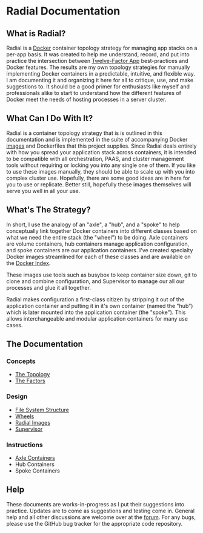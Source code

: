 # Radial Documentation

## What is Radial?

Radial is a [Docker](http://docker.io) container topology strategy for managing
app stacks on a per-app basis. It was created to help me understand, record, and
put into practice the intersection between [Twelve-Factor
App](http://12factor.net) best-practices and Docker features. The results are my
own topology strategies for manually implementing Docker containers in a
predictable, intuitive, and flexible way. I am documenting it and organizing it
here for all to critique, use, and make suggestions to. It should be a good
primer for enthusiasts like myself and professionals alike to start to
understand how the different features of Docker meet the needs of hosting
processes in a server cluster.

## What Can I Do With It?

Radial is a container topology strategy that is is outlined in this
documentation and is implemented in the suite of accompanying Docker
[images](https://index.docker.io/u/radial/) and Dockerfiles that this project
supplies. Since Radial deals entirely with how you spread your application stack
across containers, it is intended to be compatible with all orchestration, PAAS,
and cluster management tools without requiring or locking you into any single
one of them. If you like to use these images manually, they should be able to
scale up with you into complex cluster use. Hopefully, there are some good ideas
are in here for you to use or replicate. Better still, hopefully these images
themselves will serve you well in all your use.

## What's The Strategy?

In short, I use the analogy of an "axle", a "hub", and a "spoke" to help
conceptually link together Docker containers into different classes based on
what we need the entire stack (the "wheel") to be doing. Axle containers are
volume containers, hub containers manage application configuration, and spoke
containers are our application containers. I've created specialty Docker images
streamlined for each of these classes and are available on the [Docker
Index](https://index.docker.io/u/radial). 

These images use tools such as busybox to keep container size down, git to clone
and combine configuration, and Supervisor to manage our all our processes and
glue it all together.

Radial makes configuration a first-class citizen by stripping it out of the
application container and putting it in it's own container (named the "hub")
which is later mounted into the application container (the "spoke"). This allows
interchangeable and modular application containers for many use cases.

## The Documentation

### Concepts

* [The Topology](/concepts/topology.md)
* [The Factors](/concepts/factors.md)

### Design

* [File System Structure](/design/filesystem.md)
* [Wheels](/design/wheels.md)
* [Radial Images](/design/images.md)
* [Supervisor](/design/supervisor.md)

### Instructions

* [Axle Containers](/instructions/axle-containers.md)
* Hub Containers
* Spoke Containers

## Help

These documents are works-in-progress as I put their suggestions into practice.
Updates are to come as suggestions and testing come in.  General help and all
other discussions are welcome over at the
[forum](https://groups.google.com/forum/?pli=1#!forum/radial-docker-topology).
For any bugs, please use the GitHub bug tracker for the appropriate code
repository.
